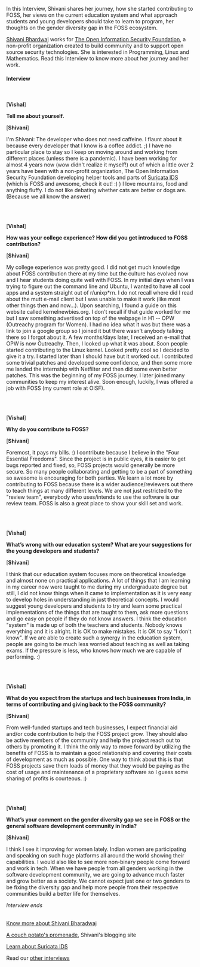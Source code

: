 In this Interview, Shivani shares her journey, how she started contributing to FOSS, her views on the current education system and what approach students and young developers should take to learn to program, her thoughts on the gender diversity gap in the FOSS ecosystem.

[Shivani Bhardwaj](https://about.me/shivani.bhardwaj) works for [The Open Information Security Foundation](https://oisf.net/), a non-profit organization created to build community and to support open source security technologies. She is interested in Programming, Linux and Mathematics. Read this Interview to know more about her journey and her work.

#### Interview
<br><br>
[**Vishal**]

**Tell me about yourself.**

[**Shivani**]

I'm Shivani: The developer who does not need caffeine. I flaunt about it because every developer that
I know is a coffee addict. ;) I have no particular place to stay so I keep on moving around and working from different places (unless there is a pandemic). I have been working for almost 4 years now (wow didn't realize it myself!)
out of which a little over 2 years have been with a non-profit organization, The Open Information Security
Foundation developing helper tools and parts of [Suricata IDS](https://suricata-ids.org/) (which is FOSS and awesome, check it out! :) )
I love mountains, food and anything fluffy. I do not like debating whether cats are better or dogs are.
(Because we all know the answer)

<br><br>

[**Vishal**]

**How was your college experience? How did you get introduced to FOSS contribution?**

[**Shivani**]


My college experience was pretty good. I did not get much knowledge about FOSS contribution there at my
time but the culture has evolved now and I hear students doing quite well with FOSS.
In my initial days when I was trying to figure out the command line and Ubuntu, I wanted to have all cool apps
and a system straight out of r/unixp*rn. I do not recall where did I read about the mutt e-mail client but I
was unable to make it work (like most other things then and now...). Upon searching, I found a guide on this
website called kernelnewbies.org. I don't recall if that guide worked for me but I saw something advertised on
top of the webpage in H1 -- OPW (Outreachy program for Women). I had no idea what it was but there
was a link to join a google group so I joined it but there wasn't anybody talking there so I forgot about it.
A few months/days later, I received an e-mail that OPW is now Outreachy. Then, I looked up what it was about.
Soon people started contributing to the Linux kernel. Looked pretty cool so I decided to give it a try. I started later
than I should have but it worked out. I contributed some trivial patches and developed some confidence, and then
some more me landed the internship with Netfilter and then did some even better patches. This was the
beginning of my FOSS journey. I later joined many communities to keep my interest alive. Soon enough, luckily, I was
offered a job with FOSS (my current role at OISF).

<br><br>

[**Vishal**]

**Why do you contribute to FOSS?**

[**Shivani**]

Foremost, it pays my bills. :) I contribute because I believe in the "Four Essential Freedoms". Since the project
is in public eyes, it is easier to get bugs reported and fixed, so, FOSS projects would generally be more secure.
So many people collaborating and getting to be a part of something so awesome is encouraging for both parties.
We learn a lot more by contributing to FOSS because there is a wider audience/reviewers out there to teach things
at many different levels. We are not just restricted to the "review team", everybody who uses/intends to use the
software is our review team. FOSS is also a great place to show your skill set and work.

<br><br>

[**Vishal**]

**What’s wrong with our education system? What are your suggestions for the young developers and students?**

[**Shivani**]

I think that our education system focuses more on theoretical knowledge and almost none on practical applications.
A lot of things that I am learning in my career now were taught to me during my undergraduate degree but still, I did
not know things when it came to implementation as it is very easy to develop holes in understanding in just theoretical
concepts.
I would suggest young developers and students to try and learn some practical implementations of the things that are
taught to them, ask more questions and go easy on people if they do not know answers.
I think the education "system" is made up of both the teachers and students. Nobody knows everything and it is alright.
It is OK to make mistakes. It is OK to say "I don't know". If we are able to create such a synergy in the education
system, people are going to be much less worried about teaching as well as taking exams. If the pressure is less,
who knows how much we are capable of performing. :)

<br><br>

[**Vishal**]

**What do you expect from the startups and tech businesses from India, in terms of contributing and giving back to the FOSS community?**

[**Shivani**]

From well-funded startups and tech businesses, I expect financial aid and/or code contribution to help the FOSS
project grow. They should also be active members of the community and help the project reach out to others by promoting it. I think the only way to move forward by utilizing the benefits of FOSS is to maintain a good relationship and covering their costs of development as much as possible.
One way to think about this is that FOSS projects save them loads of money that they would be paying as the cost
of usage and maintenance of a proprietary software so I guess some sharing of profits is courteous. :)

<br><br>

[**Vishal**]

**What’s your comment on the gender diversity gap we see in FOSS or the general software development community in India?**

[**Shivani**]

I think I see it improving for women lately. Indian women are participating and speaking on such huge platforms all around the
world showing their capabilities. I would also like to see more non-binary people come forward and work in tech. When we have
people from all genders working in the software development community, we are going to advance much faster and grow better
as a society.
We cannot expect just one or two genders to be fixing the diversity gap and help more people from their respective communities
build a better life for themselves.

*Interview ends*
<br><br>

[Know more about Shivani Bharadwaj](https://about.me/shivani.bhardwaj)

[A couch potato's promenade](https://unixia.wordpress.com/), Shivani's blogging site

[Learn about Suricata IDS](https://suricata-ids.org/)

Read our [other interviews](https://fossunited.org/blog/interview)
<br><br>

